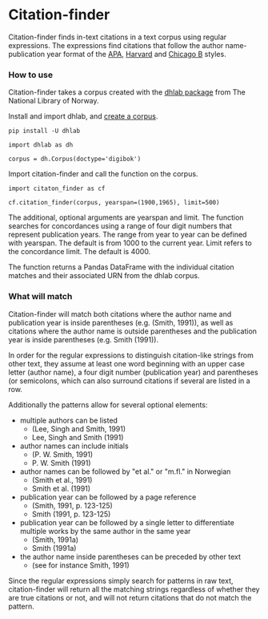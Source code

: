 # Citation-finder

Citation-finder finds in-text citations in a text corpus using regular expressions. The expressions find citations that follow the author name-publication year format of the [APA](https://i.ntnu.no/academic-writing/apa-7), [Harvard](https://i.ntnu.no/academic-writing/harvard) and [Chicago B](https://i.ntnu.no/academic-writing/chicago-b) styles.

### How to use
Citation-finder takes a corpus created with the [dhlab package](https://dhlab.readthedocs.io/en/stable/) from The National Library of Norway.

Install and import dhlab, and [create a corpus](https://dhlab.readthedocs.io/en/stable/library/generated/dhlab.Corpus.html#dhlab.Corpus).

```
pip install -U dhlab

import dhlab as dh

corpus = dh.Corpus(doctype='digibok')
```

Import citation-finder and call the function on the corpus.

```
import citaton_finder as cf

cf.citation_finder(corpus, yearspan=(1900,1965), limit=500)
```

The additional, optional arguments are yearspan and limit. The function searches for concordances using a range of four digit numbers that represent publication years. The range from year to year can be defined with yearspan. The default is from 1000 to the current year. Limit refers to the concordance limit. The default is 4000.

The function returns a Pandas DataFrame with the individual citation matches and their associated URN from the dhlab corpus.

### What will match
Citation-finder will match both citations where the author name and publication year is inside parentheses (e.g. (Smith, 1991)), as well as citations where the author name is outside parentheses and the publication year is inside parentheses (e.g. Smith (1991)).

In order for the regular expressions to distinguish citation-like strings from other text, they assume at least one word beginning with an upper case letter (author name), a four digit number (publication year) and parentheses (or semicolons, which can also surround citations if several are listed in a row.

Additionally the patterns allow for several optional elements:
 * multiple authors can be listed
   * (Lee, Singh and Smith, 1991)
   * Lee, Singh and Smith (1991)
 * author names can include initials
   * (P. W. Smith, 1991)
   * P. W. Smith (1991)
 * author names can be followed by "et al." or "m.fl." in Norwegian
   * (Smith et al., 1991)
   * Smith et al. (1991)
 * publication year can be followed by a page reference
   * (Smith, 1991, p. 123-125)
   * Smith (1991, p. 123-125)
 * publication year can be followed by a single letter to differentiate multiple works by the same author in the same year
   * (Smith, 1991a)
   * Smith (1991a)
 * the author name inside parentheses can be preceded by other text
   * (see for instance Smith, 1991)


Since the regular expressions simply search for patterns in raw text, citation-finder will return all the matching strings regardless of whether they are true citations or not, and will not return citations that do not match the pattern.
